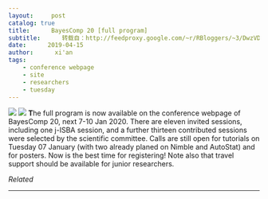 ```yaml
---
layout:     post
catalog: true
title:      BayesComp 20 [full program]
subtitle:      转载自：http://feedproxy.google.com/~r/RBloggers/~3/DwzVDtWse0Q/
date:      2019-04-15
author:      xi'an
tags:
    - conference webpage
    - site
    - researchers
    - tuesday
---
```






![](https://xianblog.files.wordpress.com/2011/08/img_9254.jpg?w=450&resize=450%2C338#038;h=338)
![](https://xianblog.files.wordpress.com/2011/08/img_9254.jpg?w=450&h=338&fit=450%2C338&resize=450%2C338)
**T**he full program is now available on the conference webpage of BayesComp 20, next 7-10 Jan 2020. There are eleven invited sessions, including one j-ISBA session, and a further thirteen contributed sessions were selected by the scientific committee. Calls are still open for tutorials on Tuesday 07 January (with two already planed on Nimble and AutoStat) and for posters. Now is the best time for registering! Note also that travel support should be available for junior researchers.


*Related*








---

